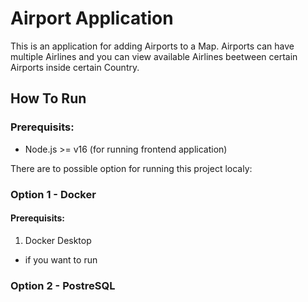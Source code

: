 # Airport Application

This is an application for adding Airports to a Map. Airports can have multiple Airlines and you can view available Airlines beetween certain Airports inside certain Country.

## How To Run

### Prerequisits:

- Node.js >= v16 (for running frontend application)

There are to possible option for running this project localy:

### Option 1 - Docker

#### Prerequisits:

1. Docker Desktop

- if you want to run

### Option 2 - PostreSQL
